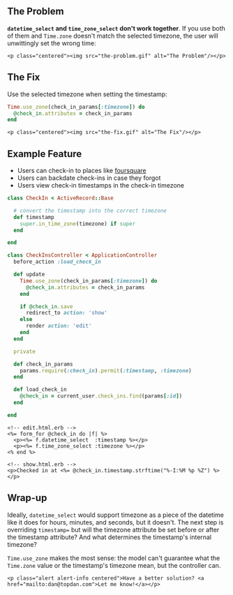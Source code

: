 ## The Problem

__`datetime_select` and `time_zone_select` don't work together__. If you use both of them and `Time.zone` doesn't match the selected timezone, the user will unwittingly set the wrong time:

```raw
<p class="centered"><img src="the-problem.gif" alt="The Problem"/></p>
```

## The Fix

Use the selected timezone when setting the timestamp:

```ruby
Time.use_zone(check_in_params[:timezone]) do
  @check_in.attributes = check_in_params
end
```

```raw
<p class="centered"><img src="the-fix.gif" alt="The Fix"/></p>
```

## Example Feature

* Users can check-in to places like [foursquare](https://foursquare.com/)
* Users can backdate check-ins in case they forgot
* Users view check-in timestamps in the check-in timezone

```ruby
class CheckIn < ActiveRecord::Base

  # convert the timestamp into the correct timezone
  def timestamp
    super.in_time_zone(timezone) if super
  end

end
```

```ruby
class CheckInsController < ApplicationController
  before_action :load_check_in

  def update
    Time.use_zone(check_in_params[:timezone]) do
      @check_in.attributes = check_in_params
    end

    if @check_in.save
      redirect_to action: 'show'
    else
      render action: 'edit'
    end
  end

  private

  def check_in_params
    params.require(:check_in).permit(:timestamp, :timezone)
  end

  def load_check_in
    @check_in = current_user.check_ins.find(params[:id])
  end

end
```

```
<!-- edit.html.erb -->
<%= form_for @check_in do |f| %>
  <p><%= f.datetime_select  :timestamp %></p>
  <p><%= f.time_zone_select :timezone %></p>
<% end %>
```

```
<!-- show.html.erb -->
<p>Checked in at <%= @check_in.timestamp.strftime("%-I:%M %p %Z") %></p>
```

## Wrap-up

Ideally, `datetime_select` would support timezone as a piece of the datetime like it does for hours, minutes, and seconds, but it doesn't. The next step is overriding `timestamp=` but will the timezone attribute be set before or after the timestamp attribute? And what determines the timestamp's internal timezone?

`Time.use_zone` makes the most sense: the model can't guarantee what the `Time.zone` value or the timestamp's timezone mean, but the controller can.

```raw
<p class="alert alert-info centered">Have a better solution? <a href="mailto:dan@topdan.com">Let me know!</a></p>
```
